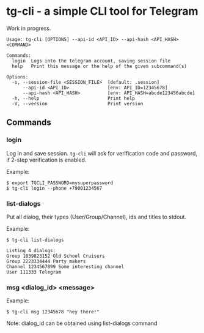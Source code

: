 # tg-cli - a simple CLI tool for Telegram

Work in progress.
```
Usage: tg-cli [OPTIONS] --api-id <API_ID> --api-hash <API_HASH> <COMMAND>

Commands:
  login  Logs into the telegram account, saving session file
  help   Print this message or the help of the given subcommand(s)

Options:
  -s, --session-file <SESSION_FILE>  [default: .session]
      --api-id <API_ID>              [env: API_ID=12345678]
      --api-hash <API_HASH>          [env: API_HASH=abcde123456abcde]
  -h, --help                         Print help
  -V, --version                      Print version
```

## Commands

### login

Log in and save session. `tg-cli` will ask for verification code and password, if 2-step verification is enabled.

Example:
```
$ export TGCLI_PASSWORD=mysuperpassword
$ tg-cli login --phone +79001234567
```

### list-dialogs

Put all dialog, their types (User/Group/Channel), ids and titles to stdout.

Example:
```
$ tg-cli list-dialogs

Listing 4 dialogs:
Group 1839823152 Old School Cruisers
Group 2223334444 Party makers
Channel 1234567899 Some interesting channel
User 111333 Telegram

```

### msg \<dialog_id\> \<message\>

Example:
```
$ tg-cli msg 12345678 "hey there!"
```

Note: dialog_id can be obtained using list-dialogs command
